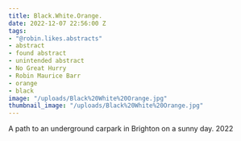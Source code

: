 ```yaml
---
title: Black.White.Orange.
date: 2022-12-07 22:56:00 Z
tags:
- "@robin.likes.abstracts"
- abstract
- found abstract
- unintended abstract
- No Great Hurry
- Robin Maurice Barr
- orange
- black
image: "/uploads/Black%20White%20Orange.jpg"
thumbnail_image: "/uploads/Black%20White%20Orange.jpg"
---
```


A path to an underground carpark in Brighton on a sunny day. 2022